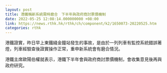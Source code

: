 ```yaml
---
layout: post
title: 港鐵稱新系統需時磨合　下半年與政府商討票價機制
date: 2022-05-25 12:08:14.000000000 +08:00
link: https://news.rthk.hk/rthk/ch/component/k2/1650073-20220525.htm
categories: rthk
---
```


港鐵證實，昨日早上東鐵綫金鐘站發生的事故，是由於一列列車有監控系統錯誤著燈，列車經驗查後證實操作正常，重申新系統會有磨合情況。

港鐵主席歐陽伯權就表示，港鐵下半年會與政府商討票價機制，會收集意見後再與政府研究。
